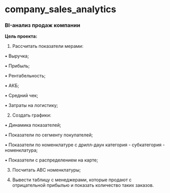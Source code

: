 # company_sales_analytics

### BI-анализ продаж компании


**Цель проекта:**


1.	Рассчитать показатели мерами:
   
•	Выручка;

•	Прибыль;

•	Рентабельность;

•	АКБ;

•	Средний чек;

•	Затраты на логистику;


2.	Создать графики:
   
•	Динамика показателей;

•	Показатели по сегменту покупателей;

•	Показатели по номенклатуре с дрилл-даун категория - субкатегория - номенклатура;

•	Показатели с распределением на карте;


3.	Посчитать АВС номенклатуры;

   
5.	Вывести таблицу с менеджерами, которые продают с отрицательной прибылью и показать количество таких заказов.
